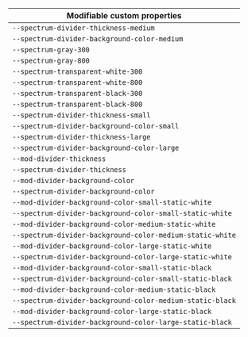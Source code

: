 | Modifiable custom properties                              |
| --------------------------------------------------------- |
| `--spectrum-divider-thickness-medium`                     |
| `--spectrum-divider-background-color-medium`              |
| `--spectrum-gray-300`                                     |
| `--spectrum-gray-800`                                     |
| `--spectrum-transparent-white-300`                        |
| `--spectrum-transparent-white-800`                        |
| `--spectrum-transparent-black-300`                        |
| `--spectrum-transparent-black-800`                        |
| `--spectrum-divider-thickness-small`                      |
| `--spectrum-divider-background-color-small`               |
| `--spectrum-divider-thickness-large`                      |
| `--spectrum-divider-background-color-large`               |
| `--mod-divider-thickness`                                 |
| `--spectrum-divider-thickness`                            |
| `--mod-divider-background-color`                          |
| `--spectrum-divider-background-color`                     |
| `--mod-divider-background-color-small-static-white`       |
| `--spectrum-divider-background-color-small-static-white`  |
| `--mod-divider-background-color-medium-static-white`      |
| `--spectrum-divider-background-color-medium-static-white` |
| `--mod-divider-background-color-large-static-white`       |
| `--spectrum-divider-background-color-large-static-white`  |
| `--mod-divider-background-color-small-static-black`       |
| `--spectrum-divider-background-color-small-static-black`  |
| `--mod-divider-background-color-medium-static-black`      |
| `--spectrum-divider-background-color-medium-static-black` |
| `--mod-divider-background-color-large-static-black`       |
| `--spectrum-divider-background-color-large-static-black`  |
